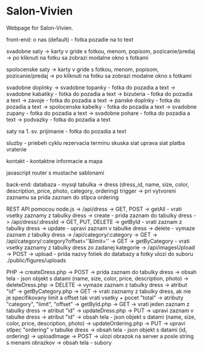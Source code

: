 # Salon-Vivien
Webpage for Salon-Vivien.

front-end:
o nas (default) - fotka pozadie na to text

svadobne saty
    -> karty v gride s fotkou, menom, popisom, pozicanie/predaj
    -> po kliknuti na fotku sa zobrazi modalne okno s fotkami

spolocenske saty
    -> karty v gride s fotkou, menom, popisom, pozicanie/predaj
    -> po kliknuti na fotku sa zobrazi modalne okno s fotkami

svadobne doplnky
    -> svadobne topanky - fotka do pozadia a text
    -> svadobne kabatiky - fotka do pozadia a text
    -> bizuteria - fotka do pozadia a text
    -> zavoje - fotka do pozadia a text
    -> panske doplnky - fotka do pozadia a text
    -> spolocenske kabelky - fotka do pozadia a text
    -> svadobne zupany - fotka do pozadia a text
    -> svadobne pohare - fotka do pozadia a text
    -> podvazky - fotka do pozadia a text

saty na 1. sv. prijimanie - fotka do pozadia a text

sluzby - priebeh cyklu
    rezervacia terminu
    skuska siat
    uprava siat
    platba
    vratenie

kontakt - kontaktne informacie a mapa

javascript router s mustache sablonami

back-end:
databaza - mysql
    tabulka -> dress (dress_id, name, size, color, description, price, photo, category, ordering)
    trigger -> pri vytvoreni zaznamu sa prida zaznam do stlpca ordering

REST API pomocou node.js
    -> /api/dress -> GET, POST
        -> getAll - vrati vsetky zaznamy z tabulky dress
        -> create - prida zaznam do tabulky dress
    -> /api/dress/:dressId -> GET, PUT, DELETE
        -> getById - vrati zaznam z tabulky dress
        -> update - upravi zaznam v tabulke dress
        -> delete - vymaze zaznam z tabulky dress
    -> /api/category/:category -> GET
    -> /api/category/:category?offset=''&limit='' -> GET
        -> getByCategory - vrati vsetky zaznamy z tabulky dress zo zadanej kategorie
    -> /api/imagesUpload -> POST
        -> upload - prida nazvy fotiek do databazy a fotky ulozi do suboru ./public/figures/uploads

PHP
    -> createDress.php -> POST
        -> prida zaznam do tabulky dress
        -> obsah tela - json objekt s datami (name, size, color, price, description, photo)
    -> deleteDress.php -> DELETE
        -> vymaze zaznam z tabulky dress
        -> atribut "id"
    -> getByCategory.php -> GET
        -> vrati zaznamy z tabulky dress, ak nie je specifikovany limit a offset tak vrati vsetky + pocet "total"
        -> atributy "category", "limit", "offset"
    -> getById.php -> GET
        -> vrati jeden zaznam z tabulky dress
        -> atribut "id"
    -> updateDress.php -> PUT
        -> upravi zaznam v tabulke dress
        -> atribut "id"
        -> obsah tela - json objekt s datami (name, size, color, price, description, photo)
    -> updateOrdering.php -> PUT
        -> upravi stlpec "ordering" v tabulke dress
        -> obsah tela - json objekt s datami (id, ordering)
    -> uploadImage -> POST
        -> ulozi obrazok na server a posle string s menami obrazkov
        -> obsah tela - subory